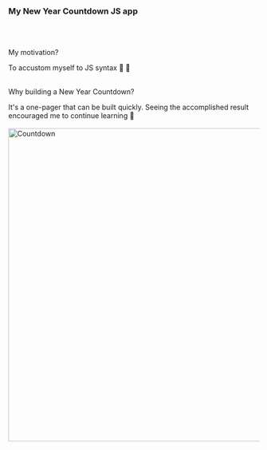 <h3>My New Year Countdown JS app </h3>
<br />
<br />

My motivation?

To accustom myself to JS syntax 🎊 🎉
<br />
<br />

Why building a New Year Countdown?

It's a one-pager that can be built quickly. Seeing the accomplished result encouraged me to continue learning 💎
<br />
<br />
<img width="628" alt="Countdown" src="https://user-images.githubusercontent.com/13553576/154533617-e69dd262-b033-4740-8983-77679088c379.png">
